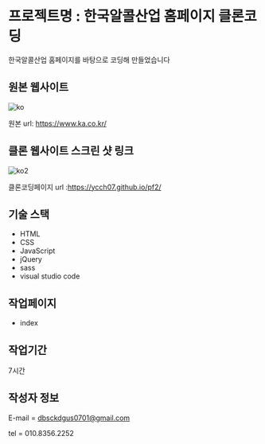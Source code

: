 # 프로젝트명 : 한국알콜산업 홈페이지 클론코딩
한국알콜산업 홈페이지를 바탕으로 코딩해 만들었습니다

## 원본 웹사이트
![ko](https://github.com/ycch07/pf2/assets/142772606/d9573c18-cfb4-435d-8d4d-2f163ff15f27)


원본 url: https://www.ka.co.kr/

## 클론 웹사이트 스크린 샷 링크
![ko2](https://github.com/ycch07/pf2/assets/142772606/5c34531a-4f86-4ea1-8c82-16408f1517f4)


클론코딩페이지 url :https://ycch07.github.io/pf2/



## 기술 스택
- HTML
- CSS
- JavaScript
- jQuery
- sass
- visual studio code

## 작업페이지
- index

## 작업기간
7시간

## 작성자 정보
E-mail = dbsckdgus0701@gmail.com

tel = 010.8356.2252

